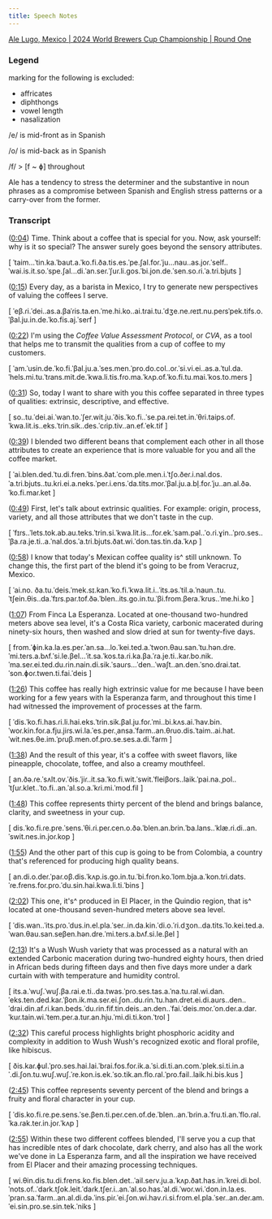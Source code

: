 ```yaml
---
title: Speech Notes
---
```


[Ale Lugo, Mexico | 2024 World Brewers Cup Championship | Round One](https://youtu.be/E1yZVwiFuYQ?si=AjYNbjQsWgZrtg6K)

### Legend

<!-- ɾɸβθðɣʃl̩ʒʌəɪæ -->

marking for the following is excluded:

- affricates
- diphthongs
- vowel length
- nasalization

/e/ is mid-front as in Spanish

/o/ is mid-back as in Spanish

/f/ > [f ~ ɸ] throughout

Ale has a tendency to stress the determiner and the substantive in noun phrases as a compromise between Spanish and English stress patterns or a carry-over from the former.

### Transcript

([0:04](https://youtu.be/E1yZVwiFuYQ?si=AjYNbjQsWgZrtg6K&t=4))
Time. Think about a coffee that is special for you. Now, ask yourself: why is it so special? The answer surely goes beyond the sensory attributes.

[ ˈtaim...ˈtin.ka.ˈbaut.a.ˈko.fi.ða.tis.es.ˈpe.ʃal.foɾ.ˈju...nau..as.joɾ.ˈself..ˈwai.is.it.so.ˈspe.ʃal...di.ˈan.seɾ.ˈʃuɾ.li.gos.ˈbi.jon.de.ˈsen.so.ɾi.ˈa.tɾi.bjuts ]

([0:15](https://youtu.be/E1yZVwiFuYQ?si=AjYNbjQsWgZrtg6K&t=15))
Every day, as a barista in Mexico, I try to generate new perspectives of valuing the coffees I serve.

[ ˈeβ.ɾi.ˈdei..as.a.βaˈɾis.ta.en.ˈme.hi.ko..ai.tɾai.tu.ˈdʒe.ne.ɾeɪt.nu.peɾsˈpek.tifs.o.ˈβal.ju.in.de.ˈko.fis.aj.ˈseɾf ]

([0:22](https://youtu.be/E1yZVwiFuYQ?si=AjYNbjQsWgZrtg6K&t=22))
I'm using the _Coffee Value Assessment Protocol_, or _CVA_, as a tool that helps me to transmit the qualities from a cup of coffee to my customers.

[ ˈam.ˈusin.de.ˈko.fi.ˈβal.ju.a.ˈses.men.ˈpro.do.col..oɾ.ˈsi.vi.ei..as.a.ˈtul.da.ˈhels.mi.tu.ˈtɾans.mit.de.ˈkwa.li.tis.fɾo.ma.ˈkʌp.of.ˈko.fi.tu.mai.ˈkos.to.meɾs ]

([0:31](https://youtu.be/E1yZVwiFuYQ?si=AjYNbjQsWgZrtg6K&t=31))
So, today I want to share with you this coffee separated in three types of qualities: extrinsic, descriptive, and effective.

[ so..tu.ˈdei.ai.ˈwan.to.ˈʃer.wit.ju.ˈðis.ˈko.fi..ˈse.pa.ɾei.tet.in.ˈθɾi.taips.of.ˈkwa.lit.is..eks.ˈtɾin.sik..des.ˈcɾip.tiv..an.ef.ˈek.tif ]

([0:39](https://youtu.be/E1yZVwiFuYQ?si=AjYNbjQsWgZrtg6K&t=39))
I blended two different beans that complement each other in all those attributes to create an experience that is more valuable for you and all the coffee market.

[ ˈai.blen.ded.ˈtu.di.fɾen.ˈbins.ðat.ˈcom.ple.men.i.ˈtʃo.ðeɾ.i.nal.dos.ˈa.tɾi.bjuts..tu.kɾi.ei.a.neks.ˈpeɾ.i.ens.ˈda.tits.moɾ.ˈβal.ju.a.bl̩.foɾ.ˈju..an.al.ðə.ˈko.fi.maɾ.ket ]

([0:49](https://youtu.be/E1yZVwiFuYQ?si=AjYNbjQsWgZrtg6K&t=49))
First, let's talk about extrinsic qualities. For example: origin, process, variety, and all those attributes that we don't taste in the cup.

[ ˈfɪɾs..ˈlets.tok.ab.au.teks.ˈtrin.si.ˈkwa.lit.is...foɾ.ek.ˈsam.pəl..ˈo.ɾi.ɣin..ˈpɾo.ses..ˈβa.ɾa.je.ti..a.ˈnal.dos.ˈa.tɾi.bjuts.ðat.wi.ˈdon.tas.tin.da.ˈkʌp ]

([0:58](https://youtu.be/E1yZVwiFuYQ?si=AjYNbjQsWgZrtg6K&t=58))
I know that today's Mexican coffee quality is^ still unknown. To change this, the first part of the blend it's going to be from Veracruz, Mexico.

[ ˈai.no. ða.tu.ˈdeis.ˈmek.sɪ.kan.ˈko.fi.ˈkwa.lit.i..ˈits.əs.ˈtil.ə.ˈnaun..tu.ˈtʃein.θis..da.ˈfɪɾs.paɾ.tof.ðə.ˈblen..its.go.in.tu.ˈβi.from.βeɾa.ˈkɾus..ˈme.hi.ko ]

([1:07](https://youtu.be/E1yZVwiFuYQ?si=AjYNbjQsWgZrtg6K&t=67))
From Finca La Esperanza. Located at one-thousand two-hundred meters above sea level, it's a Costa Rica variety, carbonic macerated during ninety-six hours, then washed and slow dried at sun for twenty-five days.

[ from.ˈɸin.ka.la.es.peɾ.ˈan.sa...lo.ˈkei.ted.a.ˈtwon.θau.san.ˈtu.hən.dɾe.ˈmi.teɾs.a.bʌf.ˈsi.le.βel...ˈit.sa.ˈkos.ta.ɾi.ka.βa.ˈɾa.je.ti..kaɾ.bo.nik.ˈma.seɾ.ei.ted.du.ɾin.nain.di.sik.ˈsauɾs...ˈden..ˈwaʃt..an.den.ˈsno.dɾai.tat.ˈson.ɸoɾ.twen.ti.fai.ˈdeis ]

([1:26](https://youtu.be/E1yZVwiFuYQ?si=AjYNbjQsWgZrtg6K&t=86))
This coffee has really high extrinsic value for me because I have been working for a few years with la Esperanza farm, and throughout this time I had witnessed the improvement of processes at the farm.

[ ˈdis.ˈko.fi.has.ɾi.li.hai.eks.ˈtɾin.sik.βal.ju.foɾ.ˈmi..bi.kʌs.ai.ˈhav.bin.ˈwoɾ.kin.foɾ.a.fju.jiɾs.wi.la.ˈes.peɾ.ˌansa.ˈfaɾm..an.θɾuo.dis.ˈtaim..ai.hat.ˈwit.nes.θe.im.ˈpɾuβ.men.of.pɾo.se.ses.a.di.ˈfaɾm ]

([1:38](https://youtu.be/E1yZVwiFuYQ?si=AjYNbjQsWgZrtg6K&t=98))
And the result of this year, it's a coffee with sweet flavors, like pineapple, chocolate, toffee, and also a creamy mouthfeel.

[ an.ðə.ɾe.ˈsʌlt.ov.ˈðis.ˈjiɾ..it.sa.ˈko.fi.wit.ˈswit.ˈfleiβoɾs..laik.ˈpai.na.ˌpol..ˈtʃuɾ.klet..ˈto.fi..an.ˈal.so.a.ˈkɾi.mi.ˈmod.fil ]

([1:48](https://youtu.be/E1yZVwiFuYQ?si=AjYNbjQsWgZrtg6K&t=108))
This coffee represents thirty percent of the blend and brings balance, clarity, and sweetness in your cup.

[ dis.ˈko.fi.ɾe.pɾe.ˈsens.ˈθi.ɾi.peɾ.cen.o.ðə.ˈblen.an.bɾin.ˈba.lans..ˈklæ.ɾi.di..an.ˈswit.nes.in.joɾ.kop ]

([1:55](https://youtu.be/E1yZVwiFuYQ?si=AjYNbjQsWgZrtg6K&t=115))
And the other part of this cup is going to be from Colombia, a country that's referenced for producing high quality beans.

[ an.di.o.deɾ.ˈpaɾ.oβ.dis.ˈkʌp.is.go.in.tu.ˈbi.fɾon.ko.ˈlom.bja.a.ˈkon.tɾi.dats.ˈɾe.fɾens.foɾ.pɾo.ˈdu.sin.hai.kwa.li.ti.ˈbins ]

([2:02](https://youtu.be/E1yZVwiFuYQ?si=AjYNbjQsWgZrtg6K&t=122))
This one, it's^ produced in El Placer, in the Quindio region, that is^ located at one-thousand seven-hundred meters above sea level.

[ ˈdis.wan..ˈits.pɾo.ˈdus.in.el.pla.ˈseɾ..in.da.kin.ˈdi.o.ˈɾi.dʒon..da.tits.ˈlo.kei.ted.a.ˈwan.θau.san.seβen.hən.dre.ˈmi.teɾs.a.bʌf.si.le.βel ]

([2:13](https://youtu.be/E1yZVwiFuYQ?si=AjYNbjQsWgZrtg6K&t=133))
It's a Wush Wush variety that was processed as a natural with an extended Carbonic maceration during two-hundred eighty hours, then dried in African beds during fifteen days and then five days more under a dark curtain with with temperature and humidity control.

[ its.a.ˈwuʃ.ˈwuʃ.βa.ɾai.e.ti..da.twas.ˈpɾo.ses.tas.a.ˈna.tu.ɾal.wi.dan.ˈeks.ten.ded.kaɾ.ˈβon.ik.ma.seɾ.ei.ʃon..du.ɾin.ˈtu.han.dret.ei.di.auɾs..den..ˈdɾai.din.af.ɾi.kan.beds.ˈdu.ɾin.fif.tin.deis..an.den..ˈfai.ˈdeis.moɾ.ˈon.deɾ.a.dar.ˈkuɾ.tain.wi.ˈtem.peɾ.a.tur.an.hju.ˈmi.di.ti.kon.ˈtɾol ]

([2:32](https://youtu.be/E1yZVwiFuYQ?si=AjYNbjQsWgZrtg6K&t=152))
This careful process highlights bright phosphoric acidity and complexity in addition to Wush Wush's recognized exotic and floral profile, like hibiscus.

[ ðis.kaɾ.ɸul.ˈpɾo.ses.hai.lai.ˈbɾai.fos.foɾ.ik.a.ˈsi.di.ti.an.com.ˈplek.si.ti.in.aˈ.di.ʃon.tu.wuʃ.wuʃ.ˈɾe.kon.is.ek.ˈso.tik.an.flo.ɾal.ˈpɾo.fail..laik.hi.bis.kus ]

([2:45](https://youtu.be/E1yZVwiFuYQ?si=AjYNbjQsWgZrtg6K&t=165))
This coffee represents seventy percent of the blend and brings a fruity and floral character in your cup.

[ ˈdis.ko.fi.ɾe.pe.sens.ˈse.βen.ti.peɾ.cen.of.de.ˈblen..an.ˈbɾin.a.ˈfɾu.ti.an.ˈflo.ɾal.ˈka.ɾak.teɾ.in.joɾ.ˈkʌp ]

([2:55](https://youtu.be/E1yZVwiFuYQ?si=AjYNbjQsWgZrtg6K&t=175))
Within these two different coffees blended, I'll serve you a cup that has incredible ntes of dark chocolate, dark cherry, and also has all the work we've done in La Esperanza farm, and all the inspiration we have received from El Placer and their amazing processing techniques.

[ wi.θin.dis.tu.di.fɾens.ko.fis.blen.det..ˈail.seɾv.ju.a.ˈkʌp.ðat.has.in.ˈkɾei.di.bol.ˈnots.of..ˈdaɾk.tʃok.leit.ˈdaɾk.tʃeɾ.i..an.ˈal.so.has.ˈal.di.ˈwoɾ.wi.ˈdon.in.la.es.ˈpɾan.sa.ˈfaɾm..an.al.di.də.ˈins.piɾ.ˈei.ʃon.wi.hav.ɾi.si.fɾom.el.pla.ˈseɾ..an.deɾ.am.ˈei.sin.pɾo.se.sin.tek.ˈniks ]

<!--
([3:15](https://youtu.be/E1yZVwiFuYQ?si=AjYNbjQsWgZrtg6K&t=195))
To develop a cup like this one, are^ you also needed certain tools and techniques.

([3:20](https://youtu.be/E1yZVwiFuYQ?si=AjYNbjQsWgZrtg6K&t=200))
First, both coffees were roasted in a Link^ coffee rooster six days ago in a total of seven minutes and thirty seconds, ending at two-hundred fifteen degrees Celsius, looking for similar solubilities for both coffees, and enhancing clarity and sweetness in your cup.

([3:46](https://youtu.be/E1yZVwiFuYQ?si=AjYNbjQsWgZrtg6K&t=226))
I'm using the SC1 dripper.
It's made of heat resistant polycarbonate that keeps temperature constant, that gives us a structure and sweetness in your cup.

([4:00](https://youtu.be/E1yZVwiFuYQ?si=AjYNbjQsWgZrtg6K&t=240))
Also, this has less lateral bypass that produces consistent resulting extraction.

([4:08](https://youtu.be/E1yZVwiFuYQ?si=AjYNbjQsWgZrtg6K&t=248))
I'm using five pour, pours of fifty grams of water every thirty seconds, for a total of two-hundred fifty grams in a total time of three minutes twenty seconds of brew time.

([4:34](https://youtu.be/E1yZVwiFuYQ?si=AjYNbjQsWgZrtg6K&t=274))
I'm using sixteen point five gr- grams of coffee in a medium course grind size grounded in a 1Zpresso^ ZP6.

([4:46](https://youtu.be/E1yZVwiFuYQ?si=AjYNbjQsWgZrtg6K&t=286))
This produces less fines than other grinders, resulting in a more even flow and a more consistent extraction, allowing me to enhance the cup clarity and sweetness.

([4:57](https://youtu.be/E1yZVwiFuYQ?si=AjYNbjQsWgZrtg6K&t=297))
Also, I'm using the Brewista cone shaped purple filters.
This helps me with cleanness and a smooth tactile in the final cup.

([5:10](https://youtu.be/E1yZVwiFuYQ?si=AjYNbjQsWgZrtg6K&t=310))
I'm preparing your coffee directly in the Origami sensory flavor cup.
I will cover it with a glass lid to maximize our own experience and all the attributes to our temperatures.

([5:23](https://youtu.be/E1yZVwiFuYQ?si=AjYNbjQsWgZrtg6K&t=323))
I'm using a water composition of fifty p-p-m, with equal parts of calcium and magnesium.

([5:32](https://youtu.be/E1yZVwiFuYQ?si=AjYNbjQsWgZrtg6K&t=332))
This is to enhance the tropical fruit flavor.

([5:44](https://youtu.be/E1yZVwiFuYQ?si=AjYNbjQsWgZrtg6K&t=344))
I pour it at eighty-nine degrees Celsius.
This is to maintain the aromatic floral character like hibiscus.

([6:00](https://youtu.be/E1yZVwiFuYQ?si=AjYNbjQsWgZrtg6K&t=360))
Judges, it's time to talk about of the second part, and my favorite one, of the CVA: the descriptive qualities, or all those attributes that we can share with our customers to guide him^ through the flavors of the coffee they're going to drink.

([6:16](https://youtu.be/E1yZVwiFuYQ?si=AjYNbjQsWgZrtg6K&t=376))
As you can see, I'm integrating your coffee with a spoon to mix all these flavors together, all those aromas and tactile experience.

([6:27](https://youtu.be/E1yZVwiFuYQ?si=AjYNbjQsWgZrtg6K&t=387))
Let's talk about the aroma of this coffee.
You will find dark chocolate, dark cherry, and cranberries.

([6:44](https://youtu.be/E1yZVwiFuYQ?si=AjYNbjQsWgZrtg6K&t=404))
Please, just evaluate the aroma, removing the glass lid and place it in the white little cup in front of you.
Then, continue your evaluation after I finish my presentation, sipping directly from the cup, right?

([6:58](https://youtu.be/E1yZVwiFuYQ?si=AjYNbjQsWgZrtg6K&t=418))
Just evaluate the aroma, this this is for you, please enjoy.
This is for you please enjoy.
And this is for you.
I'll be back.

([7:33](https://youtu.be/E1yZVwiFuYQ?si=AjYNbjQsWgZrtg6K&t=453))
Ready?
Let's continue with the rest of the attributes of this amazing cup.

([7:39](https://youtu.be/E1yZVwiFuYQ?si=AjYNbjQsWgZrtg6K&t=459))
In flavor, you will find, in all three stages, dark chocolate.

([7:45](https://youtu.be/E1yZVwiFuYQ?si=AjYNbjQsWgZrtg6K&t=465))
But when the coffee is hot, you also will find dark cherry.

([7:52](https://youtu.be/E1yZVwiFuYQ?si=AjYNbjQsWgZrtg6K&t=472))
When the coffee's^ warm you will find Concord grapes and hibiscus.

([8:00](https://youtu.be/E1yZVwiFuYQ?si=AjYNbjQsWgZrtg6K&t=480))
And when the coffee's ^cold Concord grapes turns in cranberries.

([8:08](https://youtu.be/E1yZVwiFuYQ?si=AjYNbjQsWgZrtg6K&t=488))
And also you will find red apple.

([8:14](https://youtu.be/E1yZVwiFuYQ?si=AjYNbjQsWgZrtg6K&t=494))
The aftertaste, it's long and sweet in all three stages, but when it's hot it's going to be like dark chocolate.

([8:26](https://youtu.be/E1yZVwiFuYQ?si=AjYNbjQsWgZrtg6K&t=506))
And when it's warm and cold it's going to be like dark cherry and hibiscus.

([8:38](https://youtu.be/E1yZVwiFuYQ?si=AjYNbjQsWgZrtg6K&t=518))
The acidity, it's medium high intensity in all three stages.

([8:44](https://youtu.be/E1yZVwiFuYQ?si=AjYNbjQsWgZrtg6K&t=524))
But when it's hot it's going to be tartaric like red grapes.

([8:53](https://youtu.be/E1yZVwiFuYQ?si=AjYNbjQsWgZrtg6K&t=533))
When it's warm is going to be malic like red apple.

([9:02](https://youtu.be/E1yZVwiFuYQ?si=AjYNbjQsWgZrtg6K&t=542))
And when it's cold it's going to be citric like orange.

([9:10](https://youtu.be/E1yZVwiFuYQ?si=AjYNbjQsWgZrtg6K&t=550))
The sweetness, it's going to be medium to high intensity, and in all three stages it's going to be like a maple syrup and toffee.

([9:23](https://youtu.be/E1yZVwiFuYQ?si=AjYNbjQsWgZrtg6K&t=563))
The mouthfeel, it's medium high in all three stages. And when when it's hot it's going to be creamy and syrupy, and when it's warm and cold it's going to be juicy like cranberry juice.

([9:43](https://youtu.be/E1yZVwiFuYQ?si=AjYNbjQsWgZrtg6K&t=583))
Judges, we still have one part of the CVA left: you. You are going to add this third part with your effective assessment of this amazing cup, knowing all the details on its creation and improving opportunities for other producing countries.
Thank you.
Time.

 -->
